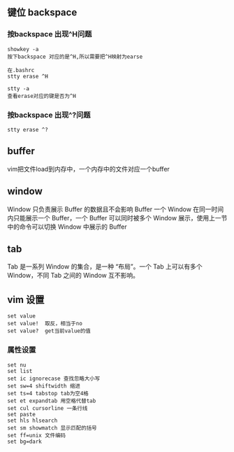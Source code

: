 ## 键位 backspace

### 按backspace 出现^H问题
```
showkey -a
按下backspace 对应的是^H,所以需要把^H映射为earse

在.bashrc
stty erase ^H

stty -a
查看erase对应的键是否为^H
```

### 按backspace 出现^?问题
```
stty erase ^?
```
## buffer
vim把文件load到内存中，一个内存中的文件对应一个buffer

## window
Window 只负责展示 Buffer 的数据且不会影响 Buffer
一个 Window 在同一时间内只能展示一个 Buffer，一个 Buffer 可以同时被多个 Window 展示，使用上一节中的命令可以切换 Window 中展示的 Buffer

## tab
Tab 是一系列 Window 的集合，是一种 “布局”。一个 Tab 上可以有多个 Window，不同 Tab 之间的 Window 互不影响。
## vim 设置
```
set value
set value!  取反，相当于no
set value?  get当前value的值
```
### 属性设置
```
set nu
set list
set ic ignorecase 查找忽略大小写
set sw=4 shiftwidth 缩进
set ts=4 tabstop tab为空4格
set et expandtab 用空格代替tab
set cul cursorline 一条行线
set paste
set hls hlsearch 
set sm showmatch 显示匹配的括号
set ff=unix 文件编码
set bg=dark
